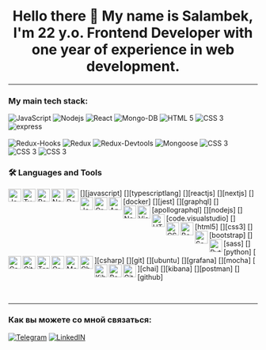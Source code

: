 
<h1 align='center'> Hello there 👋 My name is Salambek, I'm 22 y.o. Frontend Developer with one year of experience in web development. </h1>

---

### My main tech stack:

<div>
<div>
 <img alt="JavaScript" src="https://img.shields.io/badge/-JavaScript-yellow?style=for-the-badge&logo=JavaScript&logoColor=white" />
 <img alt="Nodejs" src="https://img.shields.io/badge/-Nodejs-43853d?style=for-the-badge&logo=Node.js&logoColor=white" />
 <img alt="React" src="https://img.shields.io/badge/-React-45b8d8?style=for-the-badge&logo=react&logoColor=white" />
 <img alt="Mongo-DB" src="https://img.shields.io/badge/-Mongo_DB-green?style=for-the-badge&logo=MongoDB&logoColor=black" />
 <img alt="HTML 5" src="https://img.shields.io/badge/HTML5-E34F26?style=for-the-badge&logo=html5&logoColor=white">
 <img alt="CSS 3" src="https://img.shields.io/badge/CSS3-1572B6?style=for-the-badge&logo=css3&logoColor=white">
 <img alt="express" src="https://img.shields.io/badge/express-7CFC00?style=for-the-badge&logo=express">
 </div>
 <br/>
 <img alt="Redux-Hooks" src="https://img.shields.io/badge/-React_Hooks-430098?style=for-the-badge&logo=Redux&logoColor=white" />
 <img alt="Redux" src="https://img.shields.io/badge/-Redux-430098?style=for-the-badge&logo=redux&logoColor=white" />
 <img alt="Redux-Devtools" src="https://img.shields.io/badge/redux devtools-430098?style=for-the-badge&logo=redux">
 <img alt="Mongoose" src="https://img.shields.io/badge/mongoose-green?style=for-the-badge&logo=mongoose">
 <img alt="CSS 3" src="https://img.shields.io/badge/-jsonwebtoken-yellow?style=for-the-badge">
 <img alt="CSS 3" src="https://img.shields.io/badge/-Webpack-white?style=for-the-badge">
 <img alt="CSS 3" src="https://img.shields.io/badge/-Materilal--UI-5090D3?style=for-the-badge">
</div>

### 🛠️ Languages and Tools

[<img align="left" alt="JavaScript" width="26px" src="https://cdn.jsdelivr.net/npm/simple-icons@6.8.0/icons/javascript.svg" />][javascript]
[<img align="left" alt="TypeScript" width="26px" src="https://cdn.jsdelivr.net/npm/simple-icons@6.8.0/icons/typescript.svg" />][typescriptlang]
[<img align="left" alt="React" width="26px" src="https://cdn.jsdelivr.net/npm/simple-icons@6.8.0/icons/react.svg" />][reactjs]
[<img align="left" alt="Next.Js" width="26px" src="https://cdn.jsdelivr.net/npm/simple-icons@6.8.0/icons/nextdotjs.svg" />][nextjs]
[<img align="left" alt="Docker" width="26px" src="https://cdn.jsdelivr.net/npm/simple-icons@6.8.0/icons/docker.svg" />][docker]
[<img align="left" alt="Jest" width="26px" src="https://cdn.jsdelivr.net/npm/simple-icons@6.8.0/icons/jest.svg" />][jest]
[<img align="left" alt="GraphQL" width="26px" src="https://cdn.jsdelivr.net/npm/simple-icons@6.8.0/icons/graphql.svg" />][graphql]
[<img align="left" alt="Appolo GraphQL" width="26px" src="https://cdn.jsdelivr.net/npm/simple-icons@6.8.0/icons/apollographql.svg" />][apollographql]
[<img align="left" alt="Node.js" width="26px" src="https://cdn.jsdelivr.net/npm/simple-icons@6.8.0/icons/nodedotjs.svg" />][nodejs]
[<img align="left" alt="Visual Studio Code" width="26px" src="https://cdn.jsdelivr.net/npm/simple-icons@6.8.0/icons/visualstudiocode.svg" />][code.visualstudio]
[<img align="left" alt="HTML5" width="26px" src="https://cdn.jsdelivr.net/npm/simple-icons@6.8.0/icons/html5.svg" />][html5]
[<img align="left" alt="CSS3" width="26px" src="https://cdn.jsdelivr.net/npm/simple-icons@6.8.0/icons/css3.svg" />][css3]
[<img align="left" alt="Bootstrap" width="26px" src="https://cdn.jsdelivr.net/npm/simple-icons@6.8.0/icons/bootstrap.svg" />][bootstrap]
[<img align="left" alt="Sass" width="26px" src="https://cdn.jsdelivr.net/npm/simple-icons@6.8.0/icons/sass.svg" />][sass]
[<img align="left" alt="Python" width="26px" src="https://cdn.jsdelivr.net/npm/simple-icons@6.8.0/icons/python.svg" />][python]
[<img align="left" alt="Csharp" width="26px" src="https://cdn.jsdelivr.net/npm/simple-icons@6.8.0/icons/csharp.svg" />][csharp]
[<img align="left" alt="Git" width="26px" src="https://cdn.jsdelivr.net/npm/simple-icons@6.8.0/icons/git.svg" />][git]
[<img align="left" alt="Terminal" width="26px" src="https://cdn.jsdelivr.net/npm/simple-icons@6.8.0/icons/windowsterminal.svg" />][ubuntu]
[<img align="left" alt="Grafana" width="26px" src="https://cdn.jsdelivr.net/npm/simple-icons@6.8.0/icons/grafana.svg" />][grafana]
[<img align="left" alt="Mocha" width="26px" src="https://cdn.jsdelivr.net/npm/simple-icons@6.8.0/icons/mocha.svg" />][mocha]
[<img align="left" alt="Chai" width="26px" src="https://cdn.jsdelivr.net/npm/simple-icons@6.8.0/icons/chai.svg" />][chai]
[<img align="left" alt="Kibana" width="26px" src="https://cdn.jsdelivr.net/npm/simple-icons@6.8.0/icons/kibana.svg" />][kibana]
[<img align="left" alt="Postman" width="26px" src="https://cdn.jsdelivr.net/npm/simple-icons@6.8.0/icons/postman.svg" />][postman]
[<img align="left" alt="GitHub" width="26px" src="https://cdn.jsdelivr.net/npm/simple-icons@6.8.0/icons/github.svg" />][github] &nbsp;&nbsp;

&nbsp;&nbsp;

---

### Как вы можете со мной связаться:

[![Telegram](https://img.shields.io/badge/-Telegram-black?style=for-the-badge&logo=Telegram)](https://t.me/ze_blank)
[![LinkedIN](https://img.shields.io/badge/LinkedIn-0077B5?style=for-the-badge&logo=linkedin&logoColor=white)](https://www.linkedin.com/in/salambek-makhaev-bb1223253)
